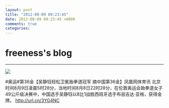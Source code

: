 ```yaml
---
layout: post
title: "2012-08-09 09:23:45"
date: 2012-08-09 09:23:45 +0800
comments: true
categories: 
---
```


# freeness's blog

----------

![](http://okqmqrbgo.bkt.clouddn.com/201208090923451.jpg)

>
\#奥运\#第36金【吴静钰轻松卫冕跆拳道冠军 摘中国第36金】凤凰网体育讯 北京时间8月9日凌晨5时28分，当地时间8月8日22时28分，在伦敦奥运会跆拳道女子49公斤级决赛中，中国选手吴静钰以8比1战胜西班牙选手布丽吉达·亚格，获得金牌。 http://url.cn/3YG4NC